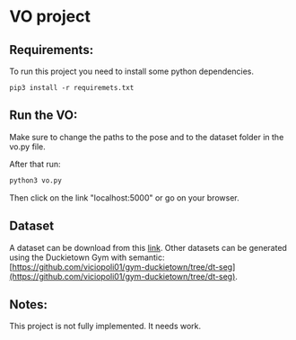 # VO project


## Requirements:

To run this project you need to install some python dependencies.

```
pip3 install -r requiremets.txt
```


## Run the VO:

Make sure to change the paths to the pose and to the dataset folder in the vo.py file.

After that run:

```sh
python3 vo.py
```

Then click on the link "localhost:5000" or go on your browser. 


## Dataset

A dataset can be download from this [link](https://polybox.ethz.ch/index.php/s/BfKfH8BfEjuDZS8).
Other datasets can be generated using the Duckietown Gym with semantic: [https://github.com/viciopoli01/gym-duckietown/tree/dt-seg](https://github.com/viciopoli01/gym-duckietown/tree/dt-seg).


## Notes:
This project is not fully implemented. It needs work.